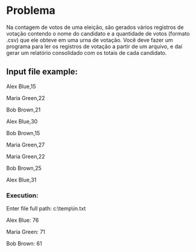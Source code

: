 
# Problema
Na contagem de votos de uma eleição, são gerados vários registros
de votação contendo o nome do candidato e a quantidade de votos
(formato .csv) que ele obteve em uma urna de votação. Você deve
fazer um programa para ler os registros de votação a partir de um
arquivo, e daí gerar um relatório consolidado com os totais de cada
candidato.

## Input file example:
 Alex Blue,15

 Maria Green,22

 Bob Brown,21

 Alex Blue,30

 Bob Brown,15

 Maria Green,27 

 Maria Green,22

 Bob Brown,25
 
 Alex Blue,31

### Execution:
Enter file full path: c:\temp\in.txt

Alex Blue: 76

Maria Green: 71

Bob Brown: 61